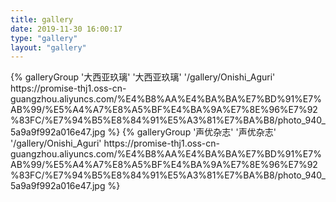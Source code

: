 ```yaml
---
title: gallery
date: 2019-11-30 16:00:17
type: "gallery"
layout: "gallery"
---
```


<div class="gallery-group-main">
{% galleryGroup '大西亚玖璃' '大西亚玖璃' '/gallery/Onishi_Aguri' https://promise-thj1.oss-cn-guangzhou.aliyuncs.com/%E4%B8%AA%E4%BA%BA%E7%BD%91%E7%AB%99/%E5%A4%A7%E8%A5%BF%E4%BA%9A%E7%8E%96%E7%92%83FC/%E7%94%B5%E8%84%91%E5%A3%81%E7%BA%B8/photo_940_5a9a9f992a016e47.jpg %}
{% galleryGroup '声优杂志' '声优杂志' '/gallery/Onishi_Aguri' https://promise-thj1.oss-cn-guangzhou.aliyuncs.com/%E4%B8%AA%E4%BA%BA%E7%BD%91%E7%AB%99/%E5%A4%A7%E8%A5%BF%E4%BA%9A%E7%8E%96%E7%92%83FC/%E7%94%B5%E8%84%91%E5%A3%81%E7%BA%B8/photo_940_5a9a9f992a016e47.jpg %}
</div>

